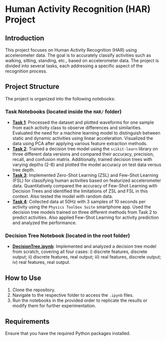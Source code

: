 # Human Activity Recognition (HAR) Project

## Introduction

This project focuses on Human Activity Recognition (HAR) using accelerometer data. The goal is to accurately classify activities such as walking, sitting, standing, etc., based on accelerometer data. The project is divided into several tasks, each addressing a specific aspect of the recognition process.

## Project Structure

The project is organized into the following notebooks:

### Task Notebooks (located inside the `HAR/` folder)
- **[Task 1](HAR/Task1.ipynb)**:  Processed the dataset and plotted waveforms for one sample from each activity class to observe differences and similarities.
Evaluated the need for a machine learning model to distinguish between static and dynamic activities using linear acceleration. Visualized the data using PCA after applying various feature extraction methods.
- **[Task 2](HAR/Task2.ipynb)**: Trained a decision tree model using the `scikit-learn` library on three different data versions and compared their accuracy, precision, recall, and confusion matrix.
Additionally, trained decision trees with varying depths (2-8) and plotted the model accuracy on test data versus tree depth.
- **[Task 3](HAR/Task3.ipynb)**: Implemented Zero-Shot Learning (ZSL) and Few-Shot Learning (FSL) for classifying human activities based on featurized accelerometer data.
Quantitatively compared the accuracy of Few-Shot Learning with Decision Trees and identified the limitations of ZSL and FSL in this context. Also tested the model with random data. 
- **[Task 4](HAR/Task4.ipynb)**: Collected data at 50Hz with 3 samples of 10 seconds per activity using the `Physics Toolbox Suite` smartphone app.
Used the decision tree models trained on three different methods from Task 2 to predict activities. Also applied Few-Shot Learning for activity prediction and analyzed the performance.

### Decision Tree Notebook (located in the root folder)
- **[DecisionTree.ipynb](Decision_Tree.ipynb)**: Implemented and analyzed a decision tree model from scratch,
covering all four cases: i) discrete features, discrete output; ii) discrete features, real output; iii) real features, discrete output; iv) real features, real output.

## How to Use

1. Clone the repository.
2. Navigate to the respective folder to access the `.ipynb` files.
3. Run the notebooks in the provided order to replicate the results or modify them for further experimentation.

## Requirements

Ensure that you have the required Python packages installed.
